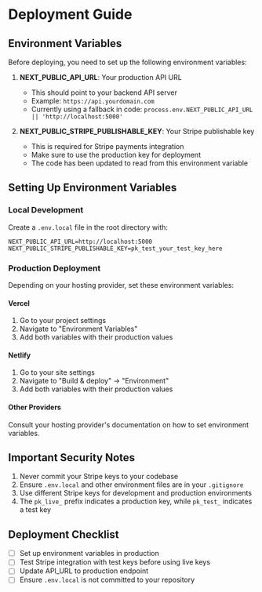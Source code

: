 # Deployment Guide

## Environment Variables

Before deploying, you need to set up the following environment variables:

1. **NEXT_PUBLIC_API_URL**: Your production API URL
   - This should point to your backend API server
   - Example: `https://api.yourdomain.com`
   - Currently using a fallback in code: `process.env.NEXT_PUBLIC_API_URL || 'http://localhost:5000'`

2. **NEXT_PUBLIC_STRIPE_PUBLISHABLE_KEY**: Your Stripe publishable key
   - This is required for Stripe payments integration
   - Make sure to use the production key for deployment
   - The code has been updated to read from this environment variable

## Setting Up Environment Variables

### Local Development

Create a `.env.local` file in the root directory with:

```
NEXT_PUBLIC_API_URL=http://localhost:5000
NEXT_PUBLIC_STRIPE_PUBLISHABLE_KEY=pk_test_your_test_key_here
```

### Production Deployment

Depending on your hosting provider, set these environment variables:

#### Vercel

1. Go to your project settings
2. Navigate to "Environment Variables"
3. Add both variables with their production values

#### Netlify

1. Go to your site settings
2. Navigate to "Build & deploy" → "Environment"
3. Add both variables with their production values

#### Other Providers

Consult your hosting provider's documentation on how to set environment variables.

## Important Security Notes

1. Never commit your Stripe keys to your codebase
2. Ensure `.env.local` and other environment files are in your `.gitignore`
3. Use different Stripe keys for development and production environments
4. The `pk_live_` prefix indicates a production key, while `pk_test_` indicates a test key

## Deployment Checklist

- [ ] Set up environment variables in production
- [ ] Test Stripe integration with test keys before using live keys
- [ ] Update API_URL to production endpoint
- [ ] Ensure `.env.local` is not committed to your repository 